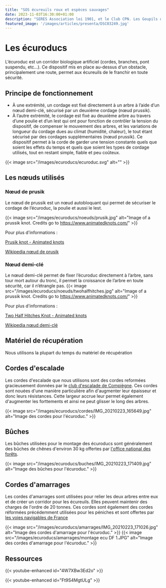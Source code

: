 ```yaml
---
title: "SOS écureuils roux et espèces sauvages"
date: 2023-11-03T16:30:00+01:00
description: "SERES Association loi 1901, et le Club CPN. Les Goupils d'Halatte"
featured_image: '/images/articles/presenta/DSC03249.jpg'
---
```


# Les écuroducs 
L’écuroduc est un corridor biologique artificiel (cordes, branches, pont suspendu, etc…). Ce dispositif mis en place au-dessus d'un obstacle, principalement une route, permet aux écureuils de le franchir en toute sécurité. 

## Principe de fonctionnement

- À une extrémité, un cordage est fixé directement à un arbre à l’aide d’un nœud demi-clé, sécurisé par un deuxième cordage (nœud prussik).
- À l’autre extrémité, le cordage est fixé au deuxième arbre au travers d’une poulie et d’un lest qui ont pour fonction de contrôler la tension du dispositif, de compenser le mouvement des arbres, et les variations de longueur du cordage dues au climat (humidité, chaleur), le tout étant sécurisé par des cordages supplémentaires (nœud prussik). Ce dispositif permet à la corde de garder une tension constante quels que soient les effets du temps et quels que soient les types de cordage utilisés, tout en restant simple, fiable et peu coûteux.

{{< image src="/images/ecuroducs/ecuroduc.svg" alt="" >}}

## Les nœuds utilisés
### Nœud de prusik 
Le nœud de prussik est un nœud autobloquant qui permet de sécuriser le cordage de l’écuroduc, la poulie et aussi le lest.

{{< image src="/images/ecuroducs/noeuds/prusik.jpg" alt="Image of a prussik knot. Credits go to https://www.animatedknots.com/" >}}

Pour plus d'informations :

[Prusik knot - Animated knots](https://www.animatedknots.com/prusik-knot)

[Wikipedia nœud de prusik](https://fr.wikipedia.org/wiki/N%C5%93ud_de_Prusik)

### Nœud demi-clé
Le nœud demi-clé permet de fixer l’écuroduc directement à l’arbre, sans tour mort autour du tronc, il permet la croissance de l’arbre en toute sécurité, car il n’étrangle pas.
{{< image src="/images/ecuroducs/noeuds/twohalfhitches.jpg" alt="Image of a prussik knot. Credits go to https://www.animatedknots.com/" >}}

Pour plus d'informations :

[Two Half Hitches Knot - Animated knots](https://www.animatedknots.com/two-half-hitches-knot)

[Wikipedia nœud demi-clé](https://fr.wikipedia.org/wiki/N%C5%93ud_d%27amarrage_%C3%A0_demi-cl%C3%A9s)

## Matériel de récupération
Nous utilisons la plupart du temps du matériel de récupération

## Cordes d'escalade 
Les cordes d'escalade que nous utilisons sont des cordes reformées gracieusement données par le [club d'escalade de Compiègne](https://agc-compiegne.fr/).
Ces cordes sont nouées d'une manière particulière afin d'augmenter leur épaisseur et donc leurs résistances. Cette largeur accrue leur permet également d'augmenter les forttements et ainsi ne peut glisser le long des arbres.

{{< image src="/images/ecuroducs/cordes/IMG_20210223_165649.jpg" alt="Image des cordes pour l'écuroduc." >}}

## Bûches
Les bûches utilisées pour le montage des écuroducs sont généralement des bûches de chênes d'environ 30 kg offertes par [l'office national des forêts](https://www.onf.fr/).

{{< image src="/images/ecuroducs/buches/IMG_20210223_171409.jpg" alt="Image des bûches pour l'écuroduc." >}}

## Cordes d'amarrages
Les cordes d'amarrages sont utilisées pour relier les deux arbres entre eux et de créer un corridor pour les écureuils. Elles peuvent maintenir des charges de l'ordre de 20 tonnes. Ces cordes sont également des cordes réformées précédemment utilisées pour les péniches et sont offertes par [les voies navigables de France](https://www.vnf.fr/vnf/)

{{< image src="/images/ecuroducs/amarrages/IMG_20210223_171026.jpg" alt="Image des cordes d'amarrage pour l'écuroduc." >}}
{{< image src="/images/ecuroducs/amarrages/montage ecu DF 1.JPG" alt="Image des cordes d'amarrage pour l'écuroduc." >}}

## Ressources

{{< youtube-enhanced id="4W7XBw3Ed2o" >}}

{{< youtube-enhanced id="Ft9S4MgtULg" >}}
